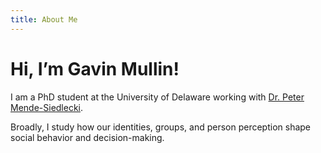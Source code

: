 ```yaml
---
title: About Me
---
```


# Hi, I’m Gavin Mullin!

I am a PhD student at the University of Delaware working with [Dr. Peter Mende-Siedlecki](https://www.mendesiedleckilab.com/).

Broadly, I study how our identities, groups, and person perception shape social behavior and decision-making.
